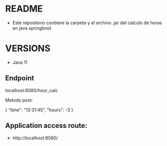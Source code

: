 # README

* Este repositorio contiene la carpeta y el archivo .jar del calculo de horas en java springboot

# VERSIONS

* Java 11

## Endpoint 

localhost:8080/hour_calc

Metodo post: 

{
    "time": "13:31:45",
    "hours": -3
}


## Application access route:

* http://localhost:8080/


